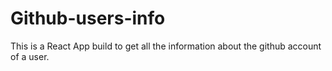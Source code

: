 # Github-users-info

This is a React App build to get all the information about the github account of a user.
